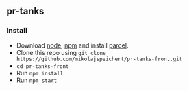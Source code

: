 ## pr-tanks

### Install
- Download [node](https://nodejs.org/en/), [npm](https://www.npmjs.com) and install [parcel](https://parceljs.org).
- Clone this repo using `git clone https://github.com/mikolajspeichert/pr-tanks-front.git`
- `cd pr-tanks-front`
- Run `npm install`
- Run `npm start`